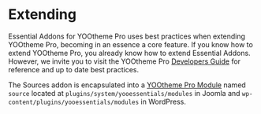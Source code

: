 # Extending

Essential Addons for YOOtheme Pro uses best practices when extending YOOtheme Pro, becoming in an essence a core feature. If you know how to extend YOOtheme Pro, you already know how to extend Essential Addons. However, we invite you to visit the YOOtheme Pro [Developers Guide](https://yootheme.com/support/yootheme-pro/joomla/modules-and-events) for reference and up to date best practices.

The Sources addon is encapsulated into a [YOOtheme Pro Module](https://yootheme.com/support/yootheme-pro/joomla/) named `source` located at `plugins/system/yooessentials/modules` in Joomla and `wp-content/plugins/yooessentials/modules` in WordPress.

